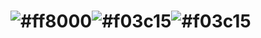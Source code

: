 # ![#ff8000](https://placehold.it/15/f03c15/000000?text=419)![#f03c15](https://placehold.it/15/f03c15/000000?text=4304)![#f03c15](https://placehold.it/15/f03c15/000000?text=4's)



